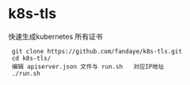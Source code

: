 # k8s-tls
快速生成kubernetes 所有证书


     git clone https://github.com/fandaye/k8s-tls.git
     cd k8s-tls/
     编辑 apiserver.json 文件与 run.sh   对应IP地址
     ./run.sh
